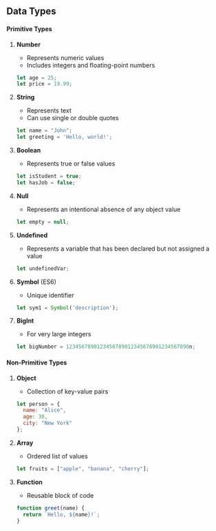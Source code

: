 ## Data Types

#### Primitive Types
1. **Number**
   - Represents numeric values
   - Includes integers and floating-point numbers
   ```javascript
   let age = 25;
   let price = 19.99;
   ```

2. **String**
   - Represents text
   - Can use single or double quotes
   ```javascript
   let name = "John";
   let greeting = 'Hello, world!';
   ```

3. **Boolean**
   - Represents true or false values
   ```javascript
   let isStudent = true;
   let hasJob = false;
   ```

4. **Null**
   - Represents an intentional absence of any object value
   ```javascript
   let empty = null;
   ```

5. **Undefined**
   - Represents a variable that has been declared but not assigned a value
   ```javascript
   let undefinedVar;
   ```

6. **Symbol** (ES6)
   - Unique identifier
   ```javascript
   let sym1 = Symbol('description');
   ```

7. **BigInt**
   - For very large integers
   ```javascript
   let bigNumber = 1234567890123456789012345678901234567890n;
   ```

#### Non-Primitive Types
1. **Object**
   - Collection of key-value pairs
   ```javascript
   let person = {
     name: "Alice",
     age: 30,
     city: "New York"
   };
   ```

2. **Array**
   - Ordered list of values
   ```javascript
   let fruits = ["apple", "banana", "cherry"];
   ```

3. **Function**
   - Reusable block of code
   ```javascript
   function greet(name) {
     return `Hello, ${name}!`;
   }
   ```